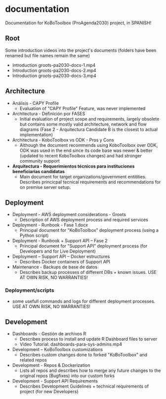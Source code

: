 # documentation
Documentation for KoBoToolbox (ProAgenda2030) project, in SPANISH!

## Root

Some introduction videos into the project's documents (folders have been renamed but file names remain the same)
- Introduction groots-pa2030-docs-1.mp4
- Introduction groots-pa2030-docs-2.mp4
- Introduction groots-pa2030-docs-3.mp4

## Architecture
- Análisis - CAPY Profile
  - Evaluation of "CAPY Profile" Feature, was never implemented
- Architectura - Definición por FASES
  - Initial evaluation of project scope and requirements, largely obsolete but contains some mostly valid architecture, network and flow diagrams (Fase 2 - Arquitectura Candidate B is the closest to actual implementation)
- Architectura - KoboToolbox vs ODK - Pros y Cons
  - Although the document recommends using KoboToolbox over ODK, ODK was used in the end since its code base was newer & better (updated to recent KoboToolbox changes) and had stronger community support
- **Arquitectura - Requerimientos técnicos para instituciones beneficiarias candidatas**
  - Main document for target organizations/government entitities. Describes princicpal tecnical requirements and recommendations for on premise server setup. 

## Deployment
- Deployment - AWS deployment considerations - Groots
  - Description of AWS deployment process and required services
- Deployment - Runbook - Fase 1.docx
  - Principal document for "KoBoToolbox" deployment process (using a Python script)
- Deployment - Runbook + Support API – Fase 2
  - Principal document for "Support API" deployment process (for Developers and for Live Deployment)
- Deployment – Support API – Docker estructures
  - Describes Docker containers of Support API
- Maintenance - Backups de base de datos
  - Describes backup processes of different DBs + known issues. USE AT OWN RISK, NO WARRANTIES!

### Deployment/scripts
- some usefull commands and logs for different deployment processes. USE AT OWN RISK, NO WARRANTIES!
 
## Development
- Dashboards - Gestión de archivos R
  - Describes process to install and update R Dashboard files to server
  - Video Tutorial: dashboards-para-sys-admins.mp4
- Development – KoBoToolbox customizations
  - Describes custom changes done to forked "KoBoToolbox" and related repos
- Development - Repos & Dockerization
  - Lists all repos and describes how to merge any future changes to the original repos (Bugfixes) into our custom forks
- Development - Support API Requirements
  - Describes Development Guidelines + technical requirements of project (for new Developers)

